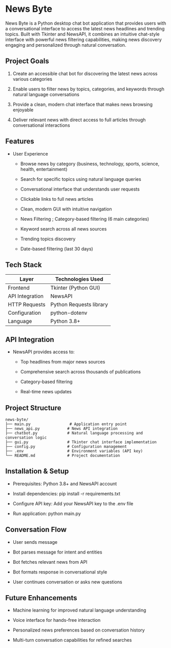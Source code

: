 # News Byte

News Byte is a Python desktop chat bot application that provides users with a conversational interface to access the latest news headlines and trending topics. Built with Tkinter and NewsAPI, it combines an intuitive chat-style interface with powerful news filtering capabilities, making news discovery engaging and personalized through natural conversation.

## Project Goals
1. Create an accessible chat bot for discovering the latest news across various categories

2. Enable users to filter news by topics, categories, and keywords through natural language conversations

3.  Provide a clean, modern chat interface that makes news browsing enjoyable

4. Deliver relevant news with direct access to full articles through conversational interactions


## Features
- User Experience
    - Browse news by category (business, technology, sports, science, health, entertainment)

    - Search for specific topics using natural language queries

    - Conversational interface that understands user requests

    - Clickable links to full news articles

    - Clean, modern GUI with intuitive navigation

    - News Filtering ; 
    Category-based filtering (6 main categories)

    - Keyword search across all news sources

    - Trending topics discovery

    - Date-based filtering (last 30 days)

## Tech Stack
| Layer           | Technologies Used       |
|-----------------|-------------------------|
| Frontend        | Tkinter (Python GUI)    |
| API Integration | NewsAPI                 |
| HTTP Requests   | Python Requests library |
| Configuration   | python-dotenv           |
| Language        | Python 3.8+             |


## API Integration
- NewsAPI provides access to:

    - Top headlines from major news sources

    - Comprehensive search across thousands of publications

    - Category-based filtering

    - Real-time news updates

## Project Structure
    news-byte/
    ├── main.py                 # Application entry point
    ├── news_api.py            # News API integration
    ├── chatbot.py             # Natural language processing and conversation logic
    ├── gui.py                 # Tkinter chat interface implementation
    ├── config.py              # Configuration management
    ├── .env                   # Environment variables (API key)
    └── README.md              # Project documentation

## Installation & Setup

- Prerequisites: Python 3.8+ and NewsAPI account

- Install dependencies: pip install -r requirements.txt

- Configure API key: Add your NewsAPI key to the .env file

- Run application: python main.py

## Conversation Flow
- User sends message

- Bot parses message for intent and entities

- Bot fetches relevant news from API

- Bot formats response in conversational style

- User continues conversation or asks new questions
## Future Enhancements

- Machine learning for improved natural language understanding

- Voice interface for hands-free interaction

- Personalized news preferences based on conversation history

- Multi-turn conversation capabilities for refined searches